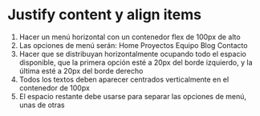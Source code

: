 # Justify content y align items

1. Hacer un menú horizontal con un contenedor flex de 100px de alto
2. Las opciones de menú serán: Home Proyectos Equipo Blog Contacto
3. Hacer que se distribuyan horizontalmente ocupando todo el espacio disponible, que la primera opción esté a 20px del borde izquierdo, y la última esté a 20px del borde derecho
4. Todos los textos deben aparecer centrados verticalmente en el contenedor de 100px
5. El espacio restante debe usarse para separar las opciones de menú, unas de otras
